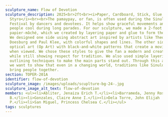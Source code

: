 ```yaml
---
sculpture_name: Flow of Devotion
sculpture_description: 2025<br>2ft<br><i>Paper, Cardboard, Stick, Glue, Lace,
  Styro</i><br><br>The pamaypay, or fan, is often used during the Sinulog
  Festival by dancers and devotees. It helps show graceful movements and keeps
  people cool during long parades. For our sculpture, we made a 2-foot fan using
  papier-mâché, which we created by layering paper and glue to form the shape.
  We designed one side using abstract art inspired by artists like Theo van
  Doesburg and Paul Klee, with colorful shapes and lines. The other side uses
  optical art (Op Art) with black-and-white patterns that create a moving effect
  when viewed. We chose these styles to give the fan a modern and creative look
  while still showing respect for tradition. We also used simple layering and
  outlining techniques to make the main parts stand out. Through this artwork,
  we want to show that even in a changing world, traditions like Sinulog still
  bring people together.
section: TOPER-201A
identifier: flow-of-devotion
sculpture_image: /images/uploads/scuplture-bg-24-.jpg
sculpture_image_alt_text: flow-of-devotion
members: <ul><li>Abliter, Jenaiza Erich T.</li><li>Barrameda, Jenny Rose
  B.</li><li>Gonzales, Claire Anne I.</li><li>Dela Torre, John Elijah
  P.</li><li>San Miguel, Princess Chelsea C.</li></ul>
tags: sculptures
---
```

